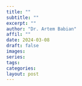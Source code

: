```yaml
---
title: ""
subtitle: ""
excerpt: ""
author: "Dr. Artem Babian"
affil: ""
date: 2024-03-08
draft: false
images: 
series:
tags:
categories:
layout: post
---
```

